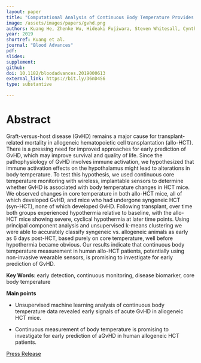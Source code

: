 ```yaml
---
layout: paper
title: "Computational Analysis of Continuous Body Temperature Provides Early Discrimination of Graft-versus-Host Disease in Mice"
image: /assets/images/papers/gvhd.png
authors: Kuang He, Zhenke Wu, Hideaki Fujiwara, Steven Whitesall, Cynthia K Zajac, Sung Won Choi, Pavan Reddy, Muneesh Tewari
year: 2019
shortref: Kuang et al.
journal: "Blood Advances"
pdf: 
slides: 
supplement: 
github: 
doi: 10.1182/bloodadvances.2019000613
external_link: https://bit.ly/36nD4S6
type: substantive
 
---
```


# Abstract

Graft-versus-host disease (GvHD) remains a major cause for transplant-related mortality in allogeneic hematopoietic cell transplantation (allo-HCT). There is a pressing need for improved approaches for early prediction of GvHD, which may improve survival and quality of life. Since the pathophysiology of GvHD involves immune activation, we hypothesized that immune activation effects on the hypothalamus might lead to alterations in body temperature. To test this hypothesis, we used continuous core temperature monitoring with wireless, implantable sensors to determine whether GvHD is associated with body temperature changes in HCT mice. We observed changes in core temperature in both allo-HCT mice, all of which developed GvHD, and mice who had undergone syngeneic HCT (syn-HCT), none of which developed GvHD. Following transplant, over time both groups experienced hypothermia relative to baseline, with the allo-HCT mice showing severe, cyclical hypothermia at later time points. Using principal component analysis and unsupervised k-means clustering we were able to accurately classify syngeneic vs. allogeneic animals as early as 6 days post-HCT, based purely on core temperature, well before hypothermia became obvious. Our results indicate that continuous body temperature measurement in human allo-HCT patients, potentially using non-invasive wearable sensors, is promising to investigate for early prediction of GvHD.

**Key Words**:  early detection, continuous monitoring, disease biomarker, core body temperature

**Main points**

- Unsupervised machine learning analysis of continuous body temperature data revealed early signals of acute GvHD in allogeneic HCT mice.

- Continuous measurement of body temperature is promising to investigate for early prediction of aGvHD in human allogeneic HCT patients.

[Press Release](https://labblog.uofmhealth.org/lab-report/body-temperature-may-provide-early-warning-for-graft-versus-host-disease-a-study-mice)